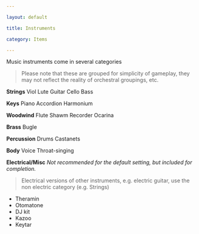 ```yaml
---

layout: default

title: Instruments

category: Items

---
```


Music instruments come in several categories 

> Please note that these are grouped for simplicity of gameplay, they may not reflect the reality of orchestral groupings, etc.

**Strings**
Viol
Lute
Guitar
Cello
Bass

**Keys**
Piano
Accordion 
Harmonium

**Woodwind**
Flute
Shawm
Recorder
Ocarina

**Brass**
Bugle

**Percussion**
Drums
Castanets

**Body**
Voice
Throat-singing

**Electrical/Misc**
*Not recommended for the default setting, but included for completion.*
> Electrical versions of other instruments, e.g. electric guitar, use the non electric category (e.g. Strings)
- Theramin
- Otomatone
- DJ kit
- Kazoo
- Keytar
